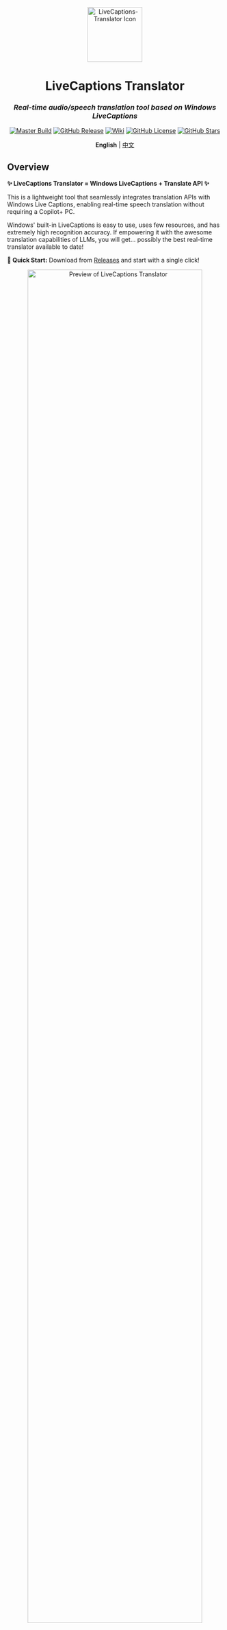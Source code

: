 ﻿<div align="center">

<img src="src/LiveCaptions-Translator.ico" width="128" height="128" alt="LiveCaptions-Translator Icon"/>

# LiveCaptions Translator

### *Real-time audio/speech translation tool based on Windows LiveCaptions*

[![Master Build](https://github.com/SakiRinn/LiveCaptions-Translator/actions/workflows/dotnet-build.yml/badge.svg?branch=master)](https://github.com/SakiRinn/LiveCaptions-Translator/actions/workflows/dotnet-build.yml)
[![GitHub Release](https://img.shields.io/github/v/release/SakiRinn/LiveCaptions-Translator?label=Latest)](https://github.com/SakiRinn/LiveCaptions-Translator/releases/latest)
[![Wiki](https://img.shields.io/badge/Wiki-GitHub-blue)](https://github.com/SakiRinn/LiveCaptions-Translator/wiki)
[![GitHub License](https://img.shields.io/github/license/SakiRinn/LiveCaptions-Translator)](https://github.com/SakiRinn/LiveCaptions-Translator/blob/master/LICENSE)
[![GitHub Stars](https://img.shields.io/github/stars/SakiRinn/LiveCaptions-Translator)](https://github.com/SakiRinn/LiveCaptions-Translator/stargazers)

**English** | [中文](README_zh-CN.md)

</div>

## Overview

**✨ LiveCaptions Translator = Windows LiveCaptions + Translate API ✨**

This is a lightweight tool that seamlessly integrates translation APIs with Windows Live Captions, enabling real-time speech translation without requiring a Copilot+ PC.

Windows' built-in LiveCaptions is easy to use, uses few resources, and has extremely high recognition accuracy. If empowering it with the awesome translation capabilities of LLMs, you will get... possibly the best real-time translator available to date!

**🚀 Quick Start:** Download from [Releases](https://github.com/SakiRinn/LiveCaptions-Translator/releases) and start with a single click!

<div align="center">
  <img src="images/preview.png" alt="Preview of LiveCaptions Translator" width="90%" />
  <br>
  <em style="font-size:80%">Preview of LiveCaptions Translator</em>
  <br>
</div>

## Features

- **🔄 Seamless Integration**

  Automatically invokes Windows LiveCaptions without opening separate windows. Provides a unified experience for real-time audio/speech translation.

  After your first use, Windows LiveCaptions will be hidden by default. You can show it again in the settings.

  <div align="center">
    <img src="images/show_livecaptions.png" alt="LiveCaptions Show/Hide button" width="90%" />
    <br>
    <em style="font-size:80%">LiveCaptions Show/Hide button</em>
    <br>
  </div>

  By enabling the ***Include microphone audio*** option in the setting of Windows LiveCaptions, you can achieve real-time speech translation!
  > ⚠️ **IMPORTANT:** You must change the source language in Windows LiveCaptions!

- **🎨 Modern Interface**

  Easy-to-use and clean Fluent UI aligned with modern Windows aesthetics.

  It can automatically switches between light and dark themes 🌓 based on the system setting.

- **🌐 Multiple Translation Services**

  Supports various translation engines, including 2 out-of-the-box Google Translate.

  Implemented translation engines are shown in the table below:

  <div align="center">

  | API                                 | Type        | Hosting     |
  | ----------------------------------- | ----------- | ----------- |
  | [Ollama](https://ollama.com)        | LLM-based   | Self-hosted |
  | OpenAI Compatible API               | LLM-based   | Online      |
  | [OpenRouter](https://openrouter.ai) | LLM-based   | Online      |
  | Google Translate                    | Traditional | Online      |
  | DeepL                               | Traditional | Online      |
  | Youdao                              | Traditional | Online      |
  | Baidu Translate                     | Traditional | Online      |
  | MTranServer                         | Traditional | Self-hosted |
  | LibreTranslate                      | Traditional | Self-hosted |

  </div>

  It's strongly recommended using **LLM-based** translation engines, as LLMs excel at handling incomplete sentences and are adept at understanding context.

- **🪟 Overlay Window**

  Open a borderless, transparent overlay window to display subtitles, providing the most immersive experience. This is very useful for scenarios like gaming, videos, and live streams!

  You can even make it completely embedded into the screen, becoming part of it. This means it won't affect any of your operations at all! This is perfect for gamers.

  <div align="center">
    <img src="images/overlay_window.png" alt="Overlay Window" width="80%" />
    <br>
    <em style="font-size:80%">Overlay window</em>
    <br>
  </div>

  You can open the Overlay Window on the taskbar and adjust its parameters such as the window background and subtitle color, font size, and transparency. Extremely high configurability allows it to completely match your preferences!

  You can adjust the number of sentences displayed simultaneously in the *Overlay Sentences* section of the setting page.

- **⚙️ Flexible Controls**

  Supports Always-on-top window and convenient translation pause/resume, and you can copy text with a single click for quick share or saving.

- **📒 History Management**

  Records original and translated text, perfect for meetings, lectures, and important discussions.

  You can export all records as a CSV file.

  <div align="center">
    <img src="images/history.png" alt="Translation history" width="90%" />
    <br>
    <em style="font-size:80%">Translation history</em>
    <br>
  </div>

- **🎞️ Log Cards**

  Recent transcription records can be displayed as Log Cards, which helps you better grasp the context.

  You can enable it on the taskbar of the main page and change the number of cards in the *Log Cards* section of the setting page.

  <div align="center">
    <img src="images/log_cards.png" alt="Log cards" width="90%" />
    <br>
    <em style="font-size:80%">Log Cards</em>
    <br>
  </div>


## Prerequisites

<div align="center">

| Requirement                                                                                                           | Details                                     |
| --------------------------------------------------------------------------------------------------------------------- | ------------------------------------------- |
| <img src="https://img.shields.io/badge/Windows-11%20(22H2+)-0078D6?style=for-the-badge&logo=windows&logoColor=white"> | With LiveCaptions support.                  |
| <img src="https://img.shields.io/badge/.NET-8.0+-512BD4?style=for-the-badge&logo=dotnet&logoColor=white">             | Recommended. Not test in previous versions. |

</div>

This tool is based on Windows LiveCaptions, which is available since **Windows 11 22H2**.

We suggest you have **.NET runtime 8.0** or higher installed. If you are not available to install one, you can download the ***with runtime*** version but its size is bigger.

<div align="center">
  <p align="center">
    <a href="https://github.com/SakiRinn/LiveCaptions-Translator/wiki">
      <img src="https://img.shields.io/badge/📚_Check_our_Wiki_for_detailed_information-2ea44f?style=for-the-badge" alt="Check our Wiki">
    </a>
  </p>
</div>

## Getting Started

> ⚠️ **IMPORTANT:** You must complete the following steps before running LiveCaptions Translator for the first time.
>
> For detailed information, see Microsoft's guide on [Using live captions](https://support.microsoft.com/en-us/windows/use-live-captions-to-better-understand-audio-b52da59c-14b8-4031-aeeb-f6a47e6055df).

### Step 1: Verify Windows LiveCaptions Availability

Confirm LiveCaptions is available on your system using any of these methods:

- Toggle **Live captions** in the quick settings
- Press **Win + Ctrl + L**
- Access via **Quick settings** > **Accessibility** > **Live captions**
- Open **Start** > **All apps** > **Accessibility** > **Live captions**
- Navigate to **Settings** > **Accessibility** > **Captions** and enable **Live captions**

### Step 2: Configure LiveCaptions

When you first start, Windows LiveCaptions will ask for your consent to process voice data on your device and prompt you to download language files to be used by on-device speech recognition.

After launching Windows LiveCaptions, click the **⚙️ gear** icon to open the setting menu, then select **Position** > **Overlaid on screen**.

> ⚠️ VERY IMPORTANT! Otherwise, a display bug will occur on the screen after hiding Windows LiveCaptions.

<div align="center">
  <img src="images/speech_recognition.png" alt="Items under speech recognition" width="80%" />
  <br>
  <em style="font-size:80%">Required speech recognition downloads</em>
  <br>
</div>

After configuration, close Windows LiveCaptions and launch LiveCaptions Translator to start using it! 🎉

## Project Stats

### Activity

<div align="center">
  <img src="https://img.shields.io/github/issues/SakiRinn/LiveCaptions-Translator?style=for-the-badge&label=Issues&color=yellow" alt="GitHub Issues">
  <img src="https://img.shields.io/github/issues-pr/SakiRinn/LiveCaptions-Translator?style=for-the-badge&label=Pull%20Requests&color=blue" alt="GitHub Pull Requests">
  <img src="https://img.shields.io/github/discussions/SakiRinn/LiveCaptions-Translator?style=for-the-badge&label=Discussions&color=orange" alt="GitHub Discussions">
  <img src="https://img.shields.io/github/last-commit/SakiRinn/LiveCaptions-Translator?style=for-the-badge&label=Last%20Commit&color=purple" alt="GitHub Last Commit">
</div>

### Contributors

<div align="center">
  <img src="https://img.shields.io/github/contributors/SakiRinn/LiveCaptions-Translator?style=for-the-badge&label=Contributors&color=success" alt="GitHub Contributors">
  <br>
  <a href="https://github.com/SakiRinn/LiveCaptions-Translator/graphs/contributors">
    <img src="https://contrib.rocks/image?repo=SakiRinn/LiveCaptions-Translator" />
  </a>
</div>

### Star History

[![Stargazers over time](https://starchart.cc/SakiRinn/LiveCaptions-Translator.svg?variant=adaptive)](https://starchart.cc/SakiRinn/LiveCaptions-Translator)

